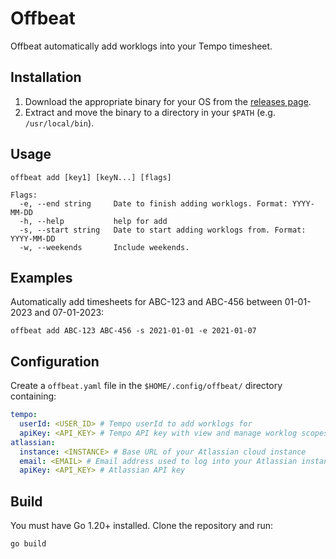 # Offbeat

Offbeat automatically add worklogs into your Tempo timesheet.

## Installation
1. Download the appropriate binary for your OS from the [releases page](https://github.com/jamesdorevski/offbeat/releases).
2. Extract and move the binary to a directory in your `$PATH` (e.g. `/usr/local/bin`).

## Usage

```shell
offbeat add [key1] [keyN...] [flags]

Flags:
  -e, --end string     Date to finish adding worklogs. Format: YYYY-MM-DD
  -h, --help           help for add
  -s, --start string   Date to start adding worklogs from. Format: YYYY-MM-DD
  -w, --weekends       Include weekends.
```

## Examples

Automatically add timesheets for ABC-123 and ABC-456 between 01-01-2023 and 07-01-2023:
```shell
offbeat add ABC-123 ABC-456 -s 2021-01-01 -e 2021-01-07
``` 

## Configuration

Create a `offbeat.yaml` file in the `$HOME/.config/offbeat/` directory containing:

```yaml
tempo:
  userId: <USER_ID> # Tempo userId to add worklogs for
  apiKey: <API_KEY> # Tempo API key with view and manage worklog scopes
atlassian:
  instance: <INSTANCE> # Base URL of your Atlassian cloud instance
  email: <EMAIL> # Email address used to log into your Atlassian instance
  apiKey: <API_KEY> # Atlassian API key
```

## Build

You must have Go 1.20+ installed. Clone the repository and run: 

```shell
go build 
```